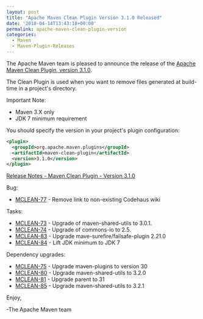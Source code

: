 ```yaml
---
layout: post
title: "Apache Maven Clean Plugin Version 3.1.0 Released"
date: '2018-04-14T13:43:18+00:00'
permalink: apache-maven-clean-plugin-version
categories:
  - Maven
  - Maven-Plugin-Releases
---
```

The Apache Maven team is pleased to announce the release of the
[Apache Maven Clean Plugin, version 3.1.0](https://maven.apache.org/plugins/maven-clean-plugin/).

The Clean Plugin is used when you want to remove files generated at build-time
in a project's directory.

Important Note:

* Maven 3.X only
* JDK 7 minimum requirement

You should specify the version in your project's plugin configuration:

```xml
<plugin>
  <groupId>org.apache.maven.plugins</groupId>
  <artifactId>maven-clean-plugin</artifactId>
  <version>3.1.0</version>
</plugin>
```

<!-- more -->

[Release Notes - Maven Clean Plugin - Version 3.1.0](https://issues.apache.org/jira/secure/ReleaseNote.jspa?projectId=12317224&version=12337984)

Bug:

* [MCLEAN-77](https://issues.apache.org/jira/browse/MCLEAN-77) - Remove link to non-existing Codehaus wiki

Tasks:

* [MCLEAN-73](https://issues.apache.org/jira/browse/MCLEAN-73) - Upgrade of maven-shared-utils to 3.0.1.
* [MCLEAN-74](https://issues.apache.org/jira/browse/MCLEAN-74) - Upgrade of commons-io to 2.5.
* [MCLEAN-83](https://issues.apache.org/jira/browse/MCLEAN-83) - Upgrade mave-surefire/failsafe-plugin 2.21.0
* [MCLEAN-84](https://issues.apache.org/jira/browse/MCLEAN-84) - Lift JDK minimum to JDK 7

Dependency upgrades:

* [MCLEAN-75](https://issues.apache.org/jira/browse/MCLEAN-75) - Upgrade maven-plugins to version 30
* [MCLEAN-80](https://issues.apache.org/jira/browse/MCLEAN-80) - Upgrade maven-shared-utils to 3.2.0
* [MCLEAN-81](https://issues.apache.org/jira/browse/MCLEAN-81) - Upgrade parent to 31
* [MCLEAN-85](https://issues.apache.org/jira/browse/MCLEAN-85) - Upgrade maven-shared-utils to 3.2.1


Enjoy,

-The Apache Maven team
